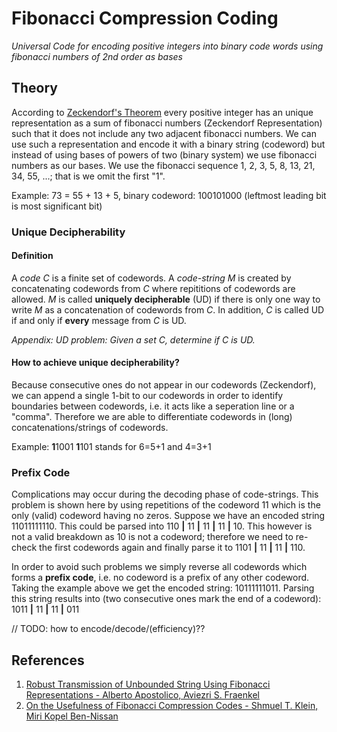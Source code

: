 # Fibonacci Compression Coding
*Universal Code for encoding positive integers into binary code words using fibonacci numbers of 2nd order as bases*

## Theory
According to [Zeckendorf's Theorem](http://en.wikipedia.org/wiki/Zeckendorf%27s_theorem) every positive integer has an unique representation as a sum of fibonacci numbers (Zeckendorf Representation) such that it does not include any two adjacent fibonacci numbers. We can use such a representation and encode it with a binary string (codeword) but instead of using bases of powers of two (binary system) we use fibonacci numbers as our bases.
We use the fibonacci sequence 1, 2, 3, 5, 8, 13, 21, 34, 55, ...; that is we omit the first "1".

Example: 73 = 55 + 13 + 5, binary codeword: 100101000 (leftmost leading bit is most significant bit)

### Unique Decipherability
#### Definition
A *code C* is a finite set of codewords. A *code-string M* is created by concatenating codewords from *C* where repititions of codewords are allowed. *M* is called **uniquely decipherable** (UD) if there is only one way to write *M* as a concatenation of codewords from *C*. 
In addition, *C* is called UD if and only if **every** message from *C* is UD.

*Appendix: UD problem: Given a set C, determine if C is UD.*

#### How to achieve unique decipherability?
Because consecutive ones do not appear in our codewords (Zeckendorf), we can append a single 1-bit to our codewords in order to identify boundaries between codewords, i.e. it acts like a seperation line or a "comma". Therefore we are able to differentiate codewords in (long) concatenations/strings of codewords.

Example: **1**1001 **1**101 stands for 6=5+1 and 4=3+1

### Prefix Code
Complications may occur during the decoding phase of code-strings. This problem is shown here by using repetitions of the codeword 11 which is the only (valid) codeword having no zeros.
Suppose we have an encoded string 11011111110. This could be parsed into 110 **|** 11 **|** 11 **|** 11 **|** 10. This however is not a valid breakdown as 10 is not a codeword; therefore we need to re-check the first codewords again and finally parse it to 1101 **|** 11 **|** 11 **|** 110.

In order to avoid such problems we simply reverse all codewords which forms a **prefix code**, i.e. no codeword is a prefix of any other codeword. Taking the example above we get the encoded string: 10111111011. Parsing this string results into (two consecutive ones mark the end of a codeword):
1011 **|** 11 **|** 11 **|** 011

// TODO: how to encode/decode/(efficiency)??

## References
1. [Robust Transmission of Unbounded String Using Fibonacci Representations - Alberto Apostolico, Aviezri S. Fraenkel](http://docs.lib.purdue.edu/cgi/viewcontent.cgi?article=1463&context=cstech)
2. [On the Usefulness of Fibonacci Compression Codes - Shmuel T. Klein, Miri Kopel Ben-Nissan](http://u.cs.biu.ac.il/~tomi/Postscripts/fib-rev.pdf)